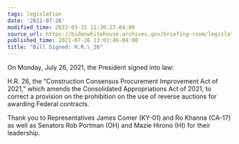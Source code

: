 ```yaml
---
tags: legislation
date: '2021-07-26'
modified_time: 2022-03-15 11:30:27-04:00
source_url: https://bidenwhitehouse.archives.gov/briefing-room/legislation/2021/07/26/bill-signed-h-r-26/
published_time: 2021-07-26 13:01:46-04:00
title: "Bill Signed: H.R.\_26"
---
```

 
On Monday, July 26, 2021, the President signed into law:  
  
H.R. 26, the “Construction Consensus Procurement Improvement Act of
2021,” which amends the Consolidated Appropriations Act of 2021, to
correct a provision on the prohibition on the use of reverse auctions
for awarding Federal contracts. 

Thank you to Representatives James Comer (KY-01) and Ro Khanna (CA-17)
as well as Senators Rob Portman (OH) and Mazie Hirono (HI) for their
leadership.
